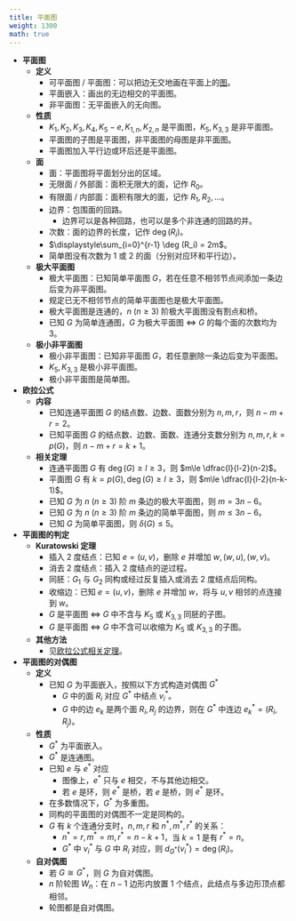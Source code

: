 ```yaml
---
title: 平面图
weight: 1300
math: true
---
```


- **平面图**
    - **定义**
        - 可平面图 / 平面图：可以把边无交地画在平面上的[图](/notes/docs/mathematics/discrete-mathematics/graph-basis#xknur9)。
        - 平面嵌入：画出的无边相交的平面图。
        - 非平面图：无平面嵌入的无向图。
    - **性质**
        - $K_1,K_2,K_3,K_4,K_5-e,K_{1,n},K_{2,n}$ 是平面图，$K_5,K_{3,3}$ 是非平面图。
        - 平面图的子图是平面图，非平面图的母图是非平面图。
        - 平面图加入平行边或环后还是平面图。
    - **面**
        - 面：平面图将平面划分出的区域。
        - 无限面 / 外部面：面积无限大的面，记作 $R_0$。
        - 有限面 / 内部面：面积有限大的面，记作 $R_1,R_2,\dots$。
        - 边界：包围面的回路。
            - 边界可以是各种回路，也可以是多个非连通的回路的并。
        - 次数：面的边界的长度，记作 $\deg(R_i)$。
        - $\displaystyle\sum_{i=0}^{r-1} \deg (R_i) = 2m$。
        - 简单图没有次数为 $1$ 或 $2$ 的面（分别对应环和平行边）。
    - **极大平面图**
        - 极大平面图：已知简单平面图 $G$，若在任意不相邻节点间添加一条边后变为非平面图。
        - 规定已无不相邻节点的简单平面图也是极大平面图。
        - 极大平面图是连通的，$n\ (n\ge 3)$ 阶极大平面图没有割点和桥。
        - 已知 $G$ 为简单连通图，$G$ 为极大平面图 $\iff$ $G$ 的每个面的次数均为 $3$。
    - **极小非平面图**
        - 极小非平面图：已知非平面图 $G$，若任意删除一条边后变为平面图。
        - $K_5,K_{3,3}$ 是极小非平面图。
        - 极小非平面图是简单图。
- **欧拉公式**
    - **内容**
        - 已知连通平面图 $G$ 的结点数、边数、面数分别为 $n,m,r$，则 $n-m+r=2$。
        - 已知平面图 $G$ 的结点数、边数、面数、连通分支数分别为 $n,m,r,k=p(G)$，则 $n-m+r=k+1$。
    - **相关定理** <span id="p9gf0n"></span>
        - 连通平面图 $G$ 有 $\deg(G)\ge l\ge 3$，则 $m\le \dfrac{l}{l-2}(n-2)$。
        - 平面图 $G$ 有 $k=p(G),\deg(G)\ge l\ge 3$，则 $m\le \dfrac{l}{l-2}(n-k-1)$。
        - 已知 $G$ 为 $n\ (n\ge 3)$ 阶 $m$ 条边的极大平面图，则 $m=3n-6$。
        - 已知 $G$ 为 $n\ (n\ge 3)$ 阶 $m$ 条边的简单平面图，则 $m\le 3n-6$。
        - 已知 $G$ 为简单平面图，则 $\delta(G)\le 5$。
- **平面图的判定**
    - **Kuratowski 定理**
        - 插入 $2$ 度结点：已知 $e=(u,v)$，删除 $e$ 并增加 $w,(w,u),(w,v)$。
        - 消去 $2$ 度结点：插入 $2$ 度结点的逆过程。
        - 同胚：$G_1$ 与 $G_2$ 同构或经过反复插入或消去 $2$ 度结点后同构。
        - 收缩边：已知 $e=(u,v)$，删除 $e$ 并增加 $w$，将与 $u,v$ 相邻的点连接到 $w$。
        - $G$ 是平面图 $\iff$ $G$ 中不含与 $K_5$ 或 $K_{3,3}$ 同胚的子图。
        - $G$ 是平面图 $\iff$ $G$ 中不含可以收缩为 $K_5$ 或 $K_{3,3}$ 的子图。
    - **其他方法**
        - 见[欧拉公式相关定理](/notes/docs/mathematics/discrete-mathematics/plane-graph#p9gf0n)。
- **平面图的对偶图**
    - **定义**
        - 已知 $G$ 为平面嵌入，按照以下方式构造对偶图 $G^*$
            - $G$ 中的面 $R_i$ 对应 $G^*$ 中结点 $v^*_i$。
            - $G$ 中的边 $e_k$ 是两个面 $R_i,R_j$ 的边界，则在 $G^*$ 中连边 $e^*_k=(R_i,R_j)$。
    - **性质**
        - $G^*$ 为平面嵌入。
        - $G^*$ 是连通图。
        - 已知 $e$ 与 $e^*$ 对应
            - 图像上，$e^*$ 只与 $e$ 相交，不与其他边相交。
            - 若 $e$ 是环，则 $e^*$ 是桥，若 $e$ 是桥，则 $e^*$ 是环。
        - 在多数情况下，$G^*$ 为多重图。
        - 同构的平面图的对偶图不一定是同构的。
        - $G$ 有 $k$ 个连通分支时，$n,m,r$ 和 $n^*,m^*,r^*$ 的关系：
            - $n^*=r,m^*=m,r^*=n-k+1$，当 $k=1$ 是有 $r^*=n$。
            - $G^*$ 中 $v^*_i$ 与 $G$ 中 $R_i$ 对应，则 $d_{G^*}(v^*_i)=\deg(R_i)$。
    - **自对偶图**
        - 若 $G\cong G^*$，则 $G$ 为自对偶图。
        - $n$ 阶轮图 $W_n$：在 $n-1$ 边形内放置 $1$ 个结点，此结点与多边形顶点都相邻。
        - 轮图都是自对偶图。
